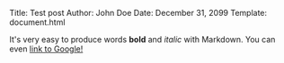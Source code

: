 Title: Test post
Author: John Doe
Date: December 31, 2099
Template: document.html

It's very easy to produce words **bold** and *italic* with Markdown.
You can even [link to Google!](http://google.com)
